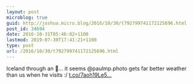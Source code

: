 ```yaml
---
layout: post
microblog: true
guid: http://joshua.micro.blog/2016/10/30/t792799741172125696.html
post_id: 34694
date: 2016-10-31T05:46:02+1100
lastmod: 2019-07-30T17:41:21+1100
type: post
url: /2016/10/30/t792799741172125696.html
---
```

Iceland through an 📱... it seems @paulmp.photo gets far better weather than us when he visits :/ [t.co/7aoh19Le5...](https://t.co/7aoh19Le5C)
